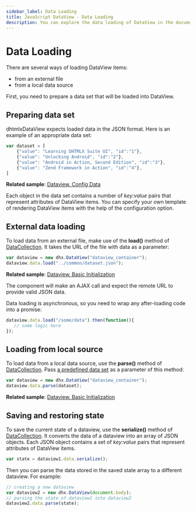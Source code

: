 ```yaml
---
sidebar_label: Data Loading
title: JavaScript DataView - Data Loading 
description: You can explore the data loading of DataView in the documentation of the DHTMLX JavaScript UI library. Browse developer guides and API reference, try out code examples and live demos, and download a free 30-day evaluation version of DHTMLX Suite 7.
---
```


# Data Loading

There are several ways of loading DataView items:

- from an external file
- from a local data source

First, you need to prepare a data set that will be loaded into DataView.

## Preparing data set

dhtmlxDataView expects loaded data in the JSON format. Here is an example of an appropriate data set:

~~~js
var dataset = [
  	{"value": "Learning DHTMLX Suite UI", "id":"1"},
    {"value": "Unlocking Android", "id":"2"},
    {"value": "Android in Action, Second Edition", "id":"3"},
    {"value": "Zend Framework in Action", "id":"4"},
]
~~~

**Related sample**: [Dataview. Config Data](https://snippet.dhtmlx.com/s547z4xr)

Each object in the data set contains a number of *key:value* pairs that represent attributes of DataView items. 
You can specify your own template of rendering DataView items with the help of the [](dataview/api/dataview_template_config.md) configuration option.

## External data loading

To load data from an external file, make use of the **load()** method of [DataCollection](data_collection/index.md). It takes the URL of the file with data as a parameter:

~~~js
var dataview = new dhx.DataView("dataview_container");
dataview.data.load("../common/dataset.json");
~~~

**Related sample**: [Dataview. Basic Initialization](https://snippet.dhtmlx.com/7rjmp5ol)

The component will make an AJAX call and expect the remote URL to provide valid JSON data.

Data loading is asynchronous, so you need to wrap any after-loading code into a promise:

~~~js
dataview.data.load("/some/data").then(function(){
   // some logic here
});
~~~

## Loading from local source

To load data from a local data source, use the **parse()** method of [DataCollection](data_collection/index.md). Pass [a predefined data set](#preparing-data-set) as a parameter of this method:

~~~js
var dataview = new dhx.DataView("dataview_container");
dataview.data.parse(dataset);
~~~

**Related sample**: [Dataview. Basic Initialization](https://snippet.dhtmlx.com/7rjmp5ol)

## Saving and restoring state

To save the current state of a dataview, use the **serialize()** method of [DataCollection](data_collection/index.md). It converts the data of a dataview into an array of JSON objects. 
Each JSON object contains a set of *key:value* pairs that represent attributes of DataView items.

~~~js
var state = dataview1.data.serialize();
~~~

Then you can parse the data stored in the saved state array to a different dataview. For example:

~~~js
// creating a new dataview
var dataview2 = new dhx.DataView(document.body);
// parsing the state of dataview1 into dataview2
dataview2.data.parse(state);
~~~
